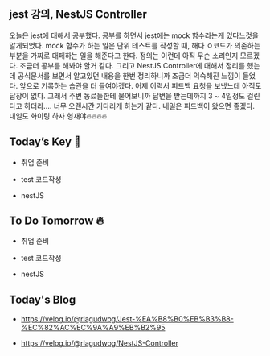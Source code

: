 ## jest 강의, NestJS Controller

오늘은 jest에 대해서 공부했다. 공부를 하면서 jest에는 mock 함수라는게 있다느것을 알게되었다. mock 함수가 하는 일은 단위 테스트를 작성할 때, 해다 ㅇ코드가 의존하는 부분을 가짜로 대페하는 일을 해준다고 한다. 정의는 이런데 아직 무슨 소리인지 모르겠다. 조금더 공부를 해봐야 할거 같다. 그리고 NestJS Controller에 대해서 정리를 했는데 공식문서를 보면서 알고있던 내용을 한번 정리하니까 조금더 익숙해진 느낌이 들었다. 앞으로 기록하는 습관을 더 들여야겠다. 
어제 이력서 피드백 요청을 보냈느데 아직도 답장이 없다. 그래서 주변 동료들한테 물어보니까 답변을 받는데까지 3 ~ 4일정도 걸린다고 하더라.... 너무 오랜시간 기다리게 하는거 같다. 내일은 피드백이 왔으면 좋겠다.
내일도 화이팅 하자 형재야🔥🔥🔥🔥  

## Today’s Key 🔑

- 취업 준비

- test 코드작성

- nestJS

## To Do Tomorrow 🔥

- 취업 준비

- test 코드작성

- nestJS

## Today's Blog

- https://velog.io/@rlagudwog/Jest-%EA%B8%B0%EB%B3%B8-%EC%82%AC%EC%9A%A9%EB%B2%95

- https://velog.io/@rlagudwog/NestJS-Controller
